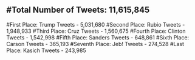 #Total Number of Tweets: 11,615,845 
---
#First Place: Trump Tweets - 5,031,680
#Second Place: Rubio Tweets - 1,948,933
#Third Place: Cruz Tweets - 1,560,675
#Fourth Place: Clinton Tweets - 1,542,998
#Fifth Place: Sanders Tweets - 648,861
#Sixth Place: Carson Tweets - 365,193
#Seventh Place: Jeb! Tweets - 274,528
#Last Place: Kasich Tweets - 243,985
